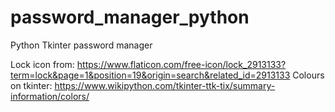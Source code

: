 # password_manager_python
Python Tkinter password manager

Lock icon from: https://www.flaticon.com/free-icon/lock_2913133?term=lock&page=1&position=19&origin=search&related_id=2913133
Colours on tkinter: https://www.wikipython.com/tkinter-ttk-tix/summary-information/colors/ 